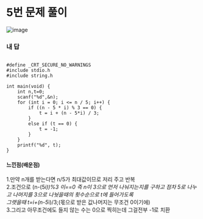 # 5번 문제 풀이
![image](https://user-images.githubusercontent.com/81015704/119679542-67ffbc00-be7b-11eb-8d20-58734d96178a.png)

### 내 답
<pre><code>
#define _CRT_SECURE_NO_WARNINGS
#include stdio.h
#include string.h

int main(void) {
	int n,t=0;
	scanf("%d",&n);
	for (int i = 0; i <= n / 5; i++) {
		if ((n - 5 * i) % 3 == 0) {
			t = i + (n - 5*i) / 3;
		}
		else if (t == 0) {
			t = -1;
		}
	}
	printf("%d", t);
}
</code></pre>


#### 느낀점(배운점)
1.만약 n개를 받는다면 n/5가 최대값이므로 저리 주고 반복<br>
2.조건으로 (n-(5*i))%3 이==0 즉 n이 3으로 먼저 나눠지는지를 구하고 점차 5로 나누고 나머지를 3으로 나눳을때의 횟수순으로 t에 들어가도록<br>
그랫을때 t=i+(n-5*i)/3;(몫으로 받은 값나머지는 무조건 0이기에)<br>
3.그리고 아무조건에도 들지 않는 수는 0으로 찍히는데 그걸전부 -1로 치환<br>
